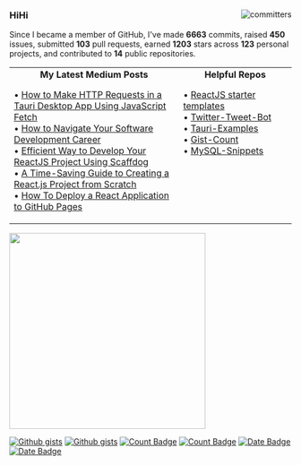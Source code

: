 <!-- “Wisdom tells me I am nothing. Love tells me I am everything. And between the two my life flows.” ― Nisargadatta Maharaj -->
<!-- Continuous Improvement Programme - CIP -->

<div>

<a href="https://user-badge.committers.top/australia/lifeparticle"><img src="https://user-badge.committers.top/australia/lifeparticle.svg" alt="committers" align="right" /></a>

### HiHi

Since I became a member of GitHub, I've made **6663** commits, raised **450** issues, submitted **103** pull requests, earned **1203** stars across **123** personal projects, and contributed to **14** public repositories.

<table>
<tr>
<td width="60%" valign="top">

<div align="center"> <b>My Latest Medium Posts</b> </div>

<!-- blog starts -->
• [How to Make HTTP Requests in a Tauri Desktop App Using JavaScript Fetch](https://levelup.gitconnected.com/how-to-make-http-requests-in-a-tauri-desktop-app-using-javascript-fetch-0820dc39271b?source=rss-4430950b9342------2)</br>
• [How to Navigate Your Software Development Career](https://levelup.gitconnected.com/how-to-navigate-your-software-development-career-b2f05f398672?source=rss-4430950b9342------2)</br>
• [Efficient Way to Develop Your ReactJS Project Using Scaffdog](https://levelup.gitconnected.com/efficient-way-to-develop-your-reactjs-project-using-scaffdog-8d7ecddfbd29?source=rss-4430950b9342------2)</br>
• [A Time-Saving Guide to Creating a React.js Project from Scratch](https://javascript.plainenglish.io/a-time-saving-guide-to-creating-a-react-js-project-from-scratch-50a8b4db1bed?source=rss-4430950b9342------2)</br>
• [How To Deploy a React Application to GitHub Pages](https://javascript.plainenglish.io/how-to-deploy-a-react-application-to-github-pages-e4f8890e1213?source=rss-4430950b9342------2)</br>
<!-- blog ends -->
     

 
</td>

     
<td width="50%" valign="top">

<div align="center"> <b>Helpful Repos</b> </div>

<div align="left">

• [ReactJS starter templates](https://github.com/lifeparticle/reactjs-starter-templates)</br>
• [Twitter-Tweet-Bot](https://github.com/lifeparticle/twitter-tweet-bot)</br>
• [Tauri-Examples](https://github.com/lifeparticle/tauri-examples)</br>
• [Gist-Count](https://github.com/lifeparticle/Gist-Count)</br>
• [MySQL-Snippets](https://github.com/lifeparticle/MySQL-Snippets)

</div>

</td>
</tr>

</table>

<!-- programmer_humor_img starts -->
<a href="https://imgur.com/r/ProgrammerHumor/fkSeIxN"><img max-height="400" width="350" src="https://i.imgur.com/fkSeIxN.jpg"></a>
<!-- programmer_humor_img ends -->

[![Github gists](https://gist-count.vercel.app/api?username=lifeparticle#gh-dark-mode-only)](https://gist.github.com/lifeparticle#gh-dark-mode-only)
[![Github gists](https://gist-count.vercel.app/api?username=lifeparticle#gh-light-mode-only)](https://gist.github.com/lifeparticle#gh-light-mode-only)
[![Count Badge][count-dark]](count#gh-dark-mode-only)
[![Count Badge][count-light]](count#gh-light-mode-only)
[![Date Badge][date-dark]](date#gh-dark-mode-only)
[![Date Badge][date-light]](date#gh-light-mode-only)

[count-dark]: https://komarev.com/ghpvc/?username=lifeparticle&style=flat&color=lightgrey&label=Profile%20Views#gh-dark-mode-only
[count-light]: https://komarev.com/ghpvc/?username=lifeparticle&style=flat&color=lightgrey&label=Profile%20Views#gh-light-mode-only

[date-dark]: https://img.shields.io/badge/Since-Jul,_2023-lightgrey#gh-light-mode-only
[date-light]: https://img.shields.io/badge/Since-Jul,_2023-lightgrey#gh-light-mode-only
     
[portfolio]: https://mahbub.ninja/
[gist]: https://gist.github.com/lifeparticle
[aurthohin]: https://github.com/lifeparticle/Aurthohin
